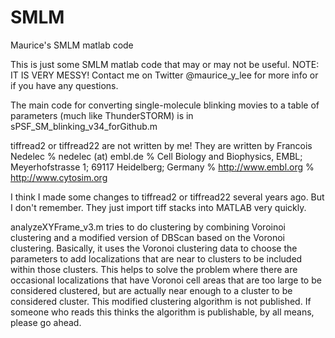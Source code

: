 # SMLM
Maurice's SMLM matlab code

This is just some SMLM matlab code that may or may not be useful.
NOTE: IT IS VERY MESSY!
Contact me on Twitter @maurice_y_lee for more info or if you have any questions.

The main code for converting single-molecule blinking movies to a table of parameters (much like ThunderSTORM) is in sPSF_SM_blinking_v34_forGithub.m

tiffread2 or tiffread22 are not written by me!
They are written by Francois Nedelec % nedelec (at) embl.de
% Cell Biology and Biophysics, EMBL; Meyerhofstrasse 1; 69117 Heidelberg; Germany
% http://www.embl.org
% http://www.cytosim.org

I think I made some changes to tiffread2 or tiffread22 several years ago. But I don't remember.
They just import tiff stacks into MATLAB very quickly.

analyzeXYFrame_v3.m tries to do clustering by combining Voroinoi clustering and a modified version of DBScan based on the Voronoi clustering. Basically, it uses the Voronoi clustering data to choose the parameters to add localizations that are near to clusters to be included within those clusters. This helps to solve the problem where there are occasional localizations that have Voronoi cell areas that are too large to be considered clustered, but are actually near enough to a cluster to be considered cluster.
This modified clustering algorithm is not published. If someone who reads this thinks the algorithm is publishable, by all means, please go ahead.
